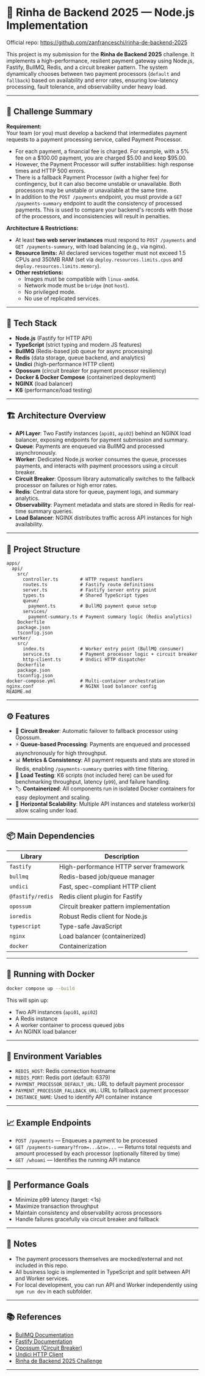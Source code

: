 # 🥩 Rinha de Backend 2025 — Node.js Implementation

Official repo: https://github.com/zanfranceschi/rinha-de-backend-2025

This project is my submission for the **Rinha de Backend 2025** challenge. It implements a high-performance, resilient payment gateway using Node.js, Fastify, BullMQ, Redis, and a circuit breaker pattern. The system dynamically chooses between two payment processors (`default` and `fallback`) based on availability and error rates, ensuring low-latency processing, fault tolerance, and observability under heavy load.

---

## 📜 Challenge Summary

**Requirement:**  
Your team (or you) must develop a backend that intermediates payment requests to a payment processing service, called Payment Processor.

- For each payment, a financial fee is charged. For example, with a 5% fee on a $100.00 payment, you are charged $5.00 and keep $95.00.
- However, the Payment Processor will suffer instabilities: high response times and HTTP 500 errors.
- There is a fallback Payment Processor (with a higher fee) for contingency, but it can also become unstable or unavailable. Both processors may be unstable or unavailable at the same time.
- In addition to the `POST /payments` endpoint, you must provide a `GET /payments-summary` endpoint to audit the consistency of processed payments. This is used to compare your backend's records with those of the processors, and inconsistencies will result in penalties.

**Architecture & Restrictions:**

- At least **two web server instances** must respond to `POST /payments` and `GET /payments-summary`, with load balancing (e.g., via nginx).
- **Resource limits:** All declared services together must not exceed 1.5 CPUs and 350MB RAM (set via `deploy.resources.limits.cpus` and `deploy.resources.limits.memory`).
- **Other restrictions:**
  - Images must be compatible with `linux-amd64`.
  - Network mode must be `bridge` (not `host`).
  - No privileged mode.
  - No use of replicated services.

---

## 🚀 Tech Stack

- **Node.js** (Fastify for HTTP API)
- **TypeScript** (strict typing and modern JS features)
- **BullMQ** (Redis-based job queue for async processing)
- **Redis** (data storage, queue backend, and analytics)
- **Undici** (high-performance HTTP client)
- **Opossum** (circuit breaker for payment processor resiliency)
- **Docker & Docker Compose** (containerized deployment)
- **NGINX** (load balancer)
- **K6** (performance/load testing)

---

## 🏗️ Architecture Overview

- **API Layer**: Two Fastify instances (`api01`, `api02`) behind an NGINX load balancer, exposing endpoints for payment submission and summary.
- **Queue**: Payments are enqueued via BullMQ and processed asynchronously.
- **Worker**: Dedicated Node.js worker consumes the queue, processes payments, and interacts with payment processors using a circuit breaker.
- **Circuit Breaker**: Opossum library automatically switches to the fallback processor on failures or high error rates.
- **Redis**: Central data store for queue, payment logs, and summary analytics.
- **Observability**: Payment metadata and stats are stored in Redis for real-time summary queries.
- **Load Balancer**: NGINX distributes traffic across API instances for high availability.

---

## 📂 Project Structure

```
apps/
  api/
    src/
      controller.ts        # HTTP request handlers
      routes.ts            # Fastify route definitions
      server.ts            # Fastify server entry point
      types.ts             # Shared TypeScript types
      queue/
        payment.ts         # BullMQ payment queue setup
      services/
        payment-summary.ts # Payment summary logic (Redis analytics)
    Dockerfile
    package.json
    tsconfig.json
  worker/
    src/
      index.ts             # Worker entry point (BullMQ consumer)
      service.ts           # Payment processor logic + circuit breaker
      http-client.ts       # Undici HTTP dispatcher
    Dockerfile
    package.json
    tsconfig.json
docker-compose.yml         # Multi-container orchestration
nginx.conf                 # NGINX load balancer config
README.md
```

---

## ⚙️ Features

- 🧩 **Circuit Breaker**: Automatic failover to fallback processor using Opossum.
- ⚡ **Queue-based Processing**: Payments are enqueued and processed asynchronously for high throughput.
- 📊 **Metrics & Consistency**: All payment requests and stats are stored in Redis, enabling `/payments-summary` queries with time filtering.
- 🧪 **Load Testing**: K6 scripts (not included here) can be used for benchmarking throughput, latency (`p99`), and failure handling.
- 🏷️ **Containerized**: All components run in isolated Docker containers for easy deployment and scaling.
- 🔄 **Horizontal Scalability**: Multiple API instances and stateless worker(s) allow scaling under load.

---

## 📦 Main Dependencies

| Library          | Description                            |
| ---------------- | -------------------------------------- |
| `fastify`        | High-performance HTTP server framework |
| `bullmq`         | Redis-based job/queue manager          |
| `undici`         | Fast, spec-compliant HTTP client       |
| `@fastify/redis` | Redis client plugin for Fastify        |
| `opossum`        | Circuit breaker pattern implementation |
| `ioredis`        | Robust Redis client for Node.js        |
| `typescript`     | Type-safe JavaScript                   |
| `nginx`          | Load balancer (containerized)          |
| `docker`         | Containerization                       |

---

## 🐳 Running with Docker

```bash
docker compose up --build
```

This will spin up:

- Two API instances (`api01`, `api02`)
- A Redis instance
- A worker container to process queued jobs
- An NGINX load balancer

---

## 🔧 Environment Variables

- `REDIS_HOST`: Redis connection hostname
- `REDIS_PORT`: Redis port (default: 6379)
- `PAYMENT_PROCESSOR_DEFAULT_URL`: URL to default payment processor
- `PAYMENT_PROCESSOR_FALLBACK_URL`: URL to fallback payment processor
- `INSTANCE_NAME`: Used to identify API container instance

---

## 📈 Example Endpoints

- `POST /payments` — Enqueues a payment to be processed
- `GET /payments-summary?from=...&to=...` — Returns total requests and amount processed by each processor (optionally filtered by time)
- `GET /whoami` — Identifies the running API instance

---

## 🎯 Performance Goals

- Minimize p99 latency (target: <1s)
- Maximize transaction throughput
- Maintain consistency and observability across processors
- Handle failures gracefully via circuit breaker and fallback

---

## 📝 Notes

- The payment processors themselves are mocked/external and not included in this repo.
- All business logic is implemented in TypeScript and split between API and Worker services.
- For local development, you can run API and Worker independently using `npm run dev` in each subfolder.

---

## 📚 References

- [BullMQ Documentation](https://docs.bullmq.io/)
- [Fastify Documentation](https://www.fastify.io/docs/latest/)
- [Opossum (Circuit Breaker)](https://nodeshift.dev/opossum/)
- [Undici HTTP Client](https://undici.nodejs.org/)
- [Rinha de Backend 2025 Challenge](https://github.com/zanfranceschi/rinha-de-backend-2025)

---
